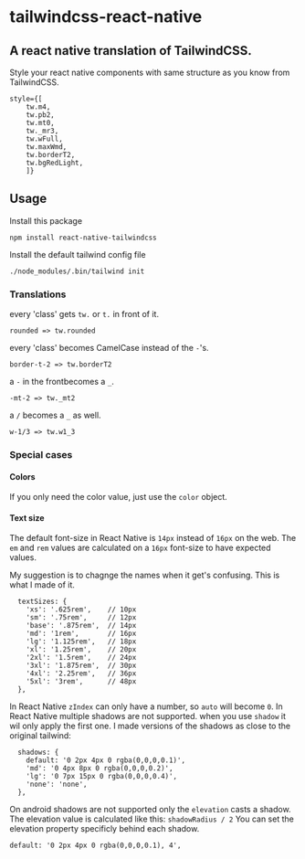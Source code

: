 # tailwindcss-react-native
## A react native translation of TailwindCSS.

Style your react native components with same structure as you know from TailwindCSS.
```
style={[
    tw.m4,
    tw.pb2, 
    tw.mt0, 
    tw._mr3, 
    tw.wFull, 
    tw.maxWmd, 
    tw.borderT2, 
    tw.bgRedLight, 
    ]}
```

## Usage
Install this package
```
npm install react-native-tailwindcss
```

Install the default tailwind config file
```
./node_modules/.bin/tailwind init
```

### Translations

every 'class' gets `tw.` or `t.` in front of it. 
```
rounded => tw.rounded
```

every 'class' becomes CamelCase instead of the `-`'s. 
```
border-t-2 => tw.borderT2
```

a `-` in the frontbecomes a `_`. 
```
-mt-2 => tw._mt2
```

a `/` becomes a `_` as well. 
```
w-1/3 => tw.w1_3
```

### Special cases
#### Colors
If you only need the color value, just use the `color` object.

#### Text size
The default font-size in React Native is `14px` instead of `16px` on the web.
The `em` and `rem` values are calculated on a `16px` font-size to have expected values.

My suggestion is to chagnge the names when it get's confusing. This is what I made of it.

```
  textSizes: {
    'xs': '.625rem',    // 10px
    'sm': '.75rem',     // 12px
    'base': '.875rem',  // 14px
    'md': '1rem',       // 16px
    'lg': '1.125rem',   // 18px
    'xl': '1.25rem',    // 20px
    '2xl': '1.5rem',    // 24px
    '3xl': '1.875rem',  // 30px
    '4xl': '2.25rem',   // 36px
    '5xl': '3rem',      // 48px
  },
```

In React Native `zIndex` can only have a number, so `auto` will become `0`.
In React Native multiple shadows are not supported. when you use `shadow` it wil only apply the first one.
I made versions of the shadows as close to the original tailwind: 

```
  shadows: {
    default: '0 2px 4px 0 rgba(0,0,0,0.1)',
    'md': '0 4px 8px 0 rgba(0,0,0,0.2)',
    'lg': '0 7px 15px 0 rgba(0,0,0,0.4)',
    'none': 'none',
  },
```

On android shadows are not supported only the `elevation` casts a shadow. The elevation value is calculated like this:
`shadowRadius / 2`
You can set the elevation property specificly behind each shadow.
```
default: '0 2px 4px 0 rgba(0,0,0,0.1), 4',
```
